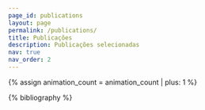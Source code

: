 ```yaml
---
page_id: publications
layout: page
permalink: /publications/
title: Publicações
description: Publicações selecionadas
nav: true
nav_order: 2
---
```


<!-- _pages/publications.md -->
<div class="publications" style="--stagger: {{ animation_count }};" data-animate>
{% assign animation_count = animation_count | plus: 1 %}

{% bibliography %}

</div>
